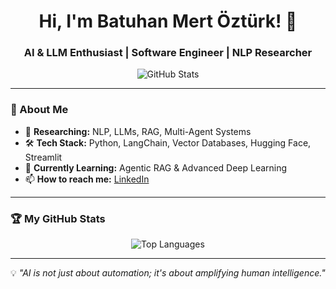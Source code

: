 <h1 align="center">Hi, I'm Batuhan Mert Öztürk! 👋</h1>
<h3 align="center">AI & LLM Enthusiast | Software Engineer | NLP Researcher</h3>

<p align="center">
  <img src="https://github-readme-stats.vercel.app/api?username=bmoz23&show_icons=true&theme=dark" alt="GitHub Stats" />
</p>

---

### 🚀 About Me
- 🔬 **Researching:** NLP, LLMs, RAG, Multi-Agent Systems
- 🛠 **Tech Stack:** Python, LangChain, Vector Databases, Hugging Face, Streamlit
- 🌱 **Currently Learning:** Agentic RAG & Advanced Deep Learning
- 📫 **How to reach me:** [LinkedIn](www.linkedin.com/in/batuhan-mert-öztürk-923282256)

---

### 🏆 My GitHub Stats
<p align="center">
  <img src="https://github-readme-stats.vercel.app/api/top-langs/?username=bmoz23&layout=compact&theme=radical" alt="Top Languages" />
</p>

---

💡 _"AI is not just about automation; it's about amplifying human intelligence."_  
